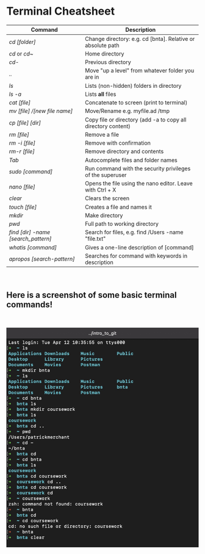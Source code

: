 # Terminal Cheatsheet
| Command | Description|
| ----------- | ----------- |
| *cd [folder]* | Change directory: e.g. cd [bnta]. Relative or absolute path |
| *cd* or *cd~* | Home directory |
| *cd-* | Previous directory |
| *..* | Move "up a level" from whatever folder you are in |
| *ls* | Lists (non-hidden) folders in directory |
| *ls -a* | Lists **all** files |
| *cat [file]* | Concatenate to screen (print to terminal) |
| *mv [file] /[new file name]* | Move/Rename e.g. myfile.ad /tmp |
| *cp [file] [dir]* | Copy file or directory (add -a to copy all directory content) |
| *rm [file]* | Remove a file |
| *rm -i [file]* | Remove with confirmation |
| *rm-r [file]* | Remove directory and contents |
| *Tab* | Autocomplete files and folder names |
| *sudo [command]* | Run command with the security privileges of the superuser |
| *nano [file]* | Opens the file using the nano editor. Leave with Ctrl + X |
| *clear* | Clears the screen |
| *touch [file]* | Creates a file and names it |
| *mkdir* | Make directory |
| *pwd* | Full path to working directory |
| *find [dir] -name [search_pattern]* | Search for files, e.g. find /Users -name "file.txt" |
| *whatis [command]* | Gives a one-line description of [command]
| *apropos [search-pattern]* | Searches for command with keywords in description |
<br>

## Here is a screenshot of some basic terminal commands!

<br>

![A screenshot of some basic terminal commands!](https://raw.githubusercontent.com/patrick-merchant/terminal-lab/main/terminal_screenshot.jpg "Terminal Screenshot")
